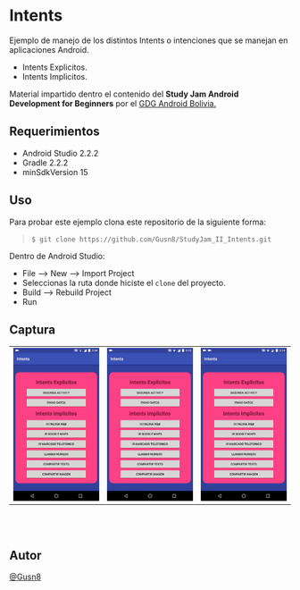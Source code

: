 Intents
====

Ejemplo de manejo de los distintos Intents o intenciones que se manejan en aplicaciones Android.
* Intents Explicitos.
* Intents Implicitos.

Material impartido dentro el contenido del **Study Jam Android Development for Beginners** por el [GDG Android Bolivia.](http://www.gdg.androidbolivia.com/)

Requerimientos
------------
  * Android Studio 2.2.2
  * Gradle 2.2.2
  * minSdkVersion 15

Uso
---------
Para probar este ejemplo clona este repositorio de la siguiente forma:
>
>     $ git clone https://github.com/Gusn8/StudyJam_II_Intents.git

Dentro de Android Studio:

* File --> New --> Import Project 
* Seleccionas la ruta donde hiciste el `clone` del proyecto.
* Build --> Rebuild Project
* Run 

Captura
---------

<div align="center">
    <center>
        <table border="0">
            <tr>
                <td><img src="/img/corrida_01.gif" width="250"></td>
                <td><img src="/img/corrida_02.gif" width="250"></td>
                <td><img src="/img/corrida_03.gif" width="250"></td>
            </tr>
        </table>
    </center>
</div>
<br><br>

Autor
---
<a href="http://www.miramicodigo.com" target="_blank">@Gusn8</a>